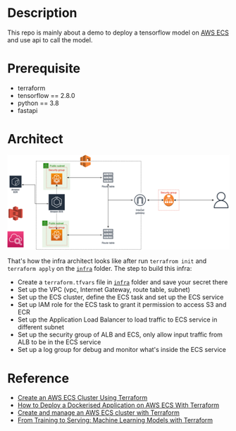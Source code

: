 # Description

This repo is mainly about a demo to deploy a tensorflow model on [AWS ECS](https://aws.amazon.com/ecs/) and use api to call the model.

# Prerequisite
- terraform 
- tensorflow == 2.8.0
- python == 3.8
- fastapi

# Architect

![Figure 1](img/model-ecs.png "ECS Architect")

That's how the infra architect looks like after run `terrafrom init` and `terraform apply` on the [`infra`](/infra) folder.
The step to build this infra:
* Create a `terraform.tfvars` file in [`infra`](/infra) folder and save your secret there
* Set up the VPC (vpc, Internet Gateway, route table, subnet)
* Set up the ECS cluster, define the ECS task and set up the ECS service
* Set up IAM role for the ECS task to grant it permission to access S3 and ECR
* Set up the Application Load Balancer to load traffic to ECS service in different subnet
* Set up the security group of ALB and ECS, only allow input traffic from ALB to be in the ECS service
* Set up a log group for debug and monitor what's inside the ECS service


# Reference
- [Create an AWS ECS Cluster Using Terraform](https://dev.to/thnery/create-an-aws-ecs-cluster-using-terraform-g80)
- [How to Deploy a Dockerised Application on AWS ECS With Terraform](https://medium.com/avmconsulting-blog/how-to-deploy-a-dockerised-node-js-application-on-aws-ecs-with-terraform-3e6bceb48785)
- [Create and manage an AWS ECS cluster with Terraform](https://www.architect.io/blog/2021-03-30/create-and-manage-an-aws-ecs-cluster-with-terraform/)
- [From Training to Serving: Machine Learning Models with Terraform](https://github.com/jzonthemtn/hashitalks2021-terraform-nlp)